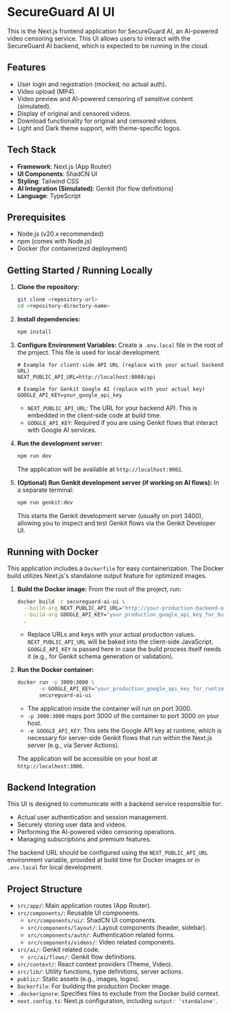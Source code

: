 
# SecureGuard AI UI

This is the Next.js frontend application for SecureGuard AI, an AI-powered video censoring service. This UI allows users to interact with the SecureGuard AI backend, which is expected to be running in the cloud.

## Features

- User login and registration (mocked, no actual auth).
- Video upload (MP4).
- Video preview and AI-powered censoring of sensitive content (simulated).
- Display of original and censored videos.
- Download functionality for original and censored videos.
- Light and Dark theme support, with theme-specific logos.

## Tech Stack

- **Framework**: Next.js (App Router)
- **UI Components**: ShadCN UI
- **Styling**: Tailwind CSS
- **AI Integration (Simulated)**: Genkit (for flow definitions)
- **Language**: TypeScript

## Prerequisites

- Node.js (v20.x recommended)
- npm (comes with Node.js)
- Docker (for containerized deployment)

## Getting Started / Running Locally

1.  **Clone the repository:**
    ```bash
    git clone <repository-url>
    cd <repository-directory-name>
    ```

2.  **Install dependencies:**
    ```bash
    npm install
    ```

3.  **Configure Environment Variables:**
    Create a `.env.local` file in the root of the project. This file is used for local development.
    ```env
    # Example for client-side API URL (replace with your actual backend URL)
    NEXT_PUBLIC_API_URL=http://localhost:8080/api

    # Example for Genkit Google AI (replace with your actual key)
    GOOGLE_API_KEY=your_google_api_key
    ```
    - `NEXT_PUBLIC_API_URL`: The URL for your backend API. This is embedded in the client-side code at build time.
    - `GOOGLE_API_KEY`: Required if you are using Genkit flows that interact with Google AI services.

4.  **Run the development server:**
    ```bash
    npm run dev
    ```
    The application will be available at `http://localhost:9002`.

5.  **(Optional) Run Genkit development server (if working on AI flows):**
    In a separate terminal:
    ```bash
    npm run genkit:dev
    ```
    This starts the Genkit development server (usually on port 3400), allowing you to inspect and test Genkit flows via the Genkit Developer UI.

## Running with Docker

This application includes a `Dockerfile` for easy containerization. The Docker build utilizes Next.js's standalone output feature for optimized images.

1.  **Build the Docker image:**
    From the root of the project, run:
    ```bash
    docker build -t secureguard-ai-ui \
      --build-arg NEXT_PUBLIC_API_URL="http://your-production-backend-api-url.com" \
      --build-arg GOOGLE_API_KEY="your_production_google_api_key_for_build" \
      .
    ```
    - Replace URLs and keys with your actual production values. `NEXT_PUBLIC_API_URL` will be baked into the client-side JavaScript. `GOOGLE_API_KEY` is passed here in case the build process itself needs it (e.g., for Genkit schema generation or validation).

2.  **Run the Docker container:**
    ```bash
    docker run -p 3000:3000 \
           -e GOOGLE_API_KEY="your_production_google_api_key_for_runtime" \
           secureguard-ai-ui
    ```
    - The application inside the container will run on port 3000.
    - `-p 3000:3000` maps port 3000 of the container to port 3000 on your host.
    - `-e GOOGLE_API_KEY`: This sets the Google API key at runtime, which is necessary for server-side Genkit flows that run within the Next.js server (e.g., via Server Actions).

    The application will be accessible on your host at `http://localhost:3000`.

## Backend Integration

This UI is designed to communicate with a backend service responsible for:
- Actual user authentication and session management.
- Securely storing user data and videos.
- Performing the AI-powered video censoring operations.
- Managing subscriptions and premium features.

The backend URL should be configured using the `NEXT_PUBLIC_API_URL` environment variable, provided at build time for Docker images or in `.env.local` for local development.

## Project Structure

-   `src/app/`: Main application routes (App Router).
-   `src/components/`: Reusable UI components.
    -   `src/components/ui/`: ShadCN UI components.
    -   `src/components/layout/`: Layout components (header, sidebar).
    -   `src/components/auth/`: Authentication related forms.
    -   `src/components/videos/`: Video related components.
-   `src/ai/`: Genkit related code.
    -   `src/ai/flows/`: Genkit flow definitions.
-   `src/context/`: React context providers (Theme, Video).
-   `src/lib/`: Utility functions, type definitions, server actions.
-   `public/`: Static assets (e.g., images, logos).
-   `Dockerfile`: For building the production Docker image.
-   `.dockerignore`: Specifies files to exclude from the Docker build context.
-   `next.config.ts`: Next.js configuration, including `output: 'standalone'`.
```